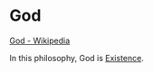 # God

[God - Wikipedia](https://en.wikipedia.org/wiki/God)

In this philosophy, God is [Existence](./existence.md).